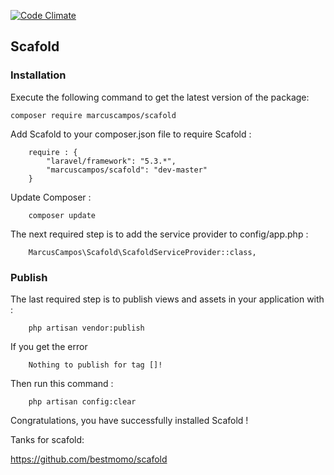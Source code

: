 [![Code Climate](https://codeclimate.com/repos/58036abff1f9a73a0e000a45/badges/cd97c2f2ec6c206f82ca/gpa.svg)](https://codeclimate.com/repos/58036abff1f9a73a0e000a45/feed)

## Scafold ##

### Installation ###

Execute the following command to get the latest version of the package:

```
composer require marcuscampos/scafold
```

Add Scafold to your composer.json file to require Scafold :
```
    require : {
        "laravel/framework": "5.3.*",
        "marcuscampos/scafold": "dev-master"
    }
```

Update Composer :
```
    composer update
```

The next required step is to add the service provider to config/app.php :
```
    MarcusCampos\Scafold\ScafoldServiceProvider::class,
```

### Publish ###

The last required step is to publish views and assets in your application with :
```
    php artisan vendor:publish
```

If you get the error
```
    Nothing to publish for tag []!
```

Then run this command :

```
    php artisan config:clear
```


Congratulations, you have successfully installed Scafold !

Tanks for scafold: 

https://github.com/bestmomo/scafold
